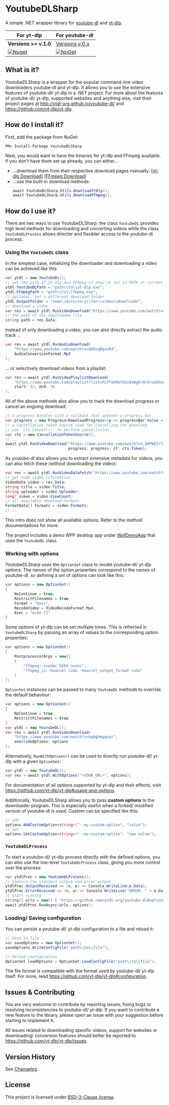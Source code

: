# YoutubeDLSharp

A simple .NET wrapper library for [youtube-dl](https://github.com/ytdl-org/youtube-dl) and [yt-dlp](https://github.com/yt-dlp/yt-dlp).

| For **yt-dlp** | For **youtube-dl** |
| --- | --- |
| **Versions >= v.1.0**  | [Versions v.0.x](https://github.com/Bluegrams/YoutubeDLSharp/tree/v.0.x)
| [![Nuget](https://img.shields.io/nuget/vpre/YoutubeDLSharp?color=blue)](https://www.nuget.org/packages/YoutubeDLSharp) | [![NuGet](https://img.shields.io/badge/nuget-v.0.4.3-blue)](https://www.nuget.org/packages/YoutubeDLSharp/0.4.3)

## What is it?

YoutubeDLSharp is a wrapper for the popular command-line video downloaders youtube-dl and yt-dlp.
It allows you to use the extensive features of youtube-dl/ yt-dlp in a .NET project.
For more about the features of youtube-dl/ yt-dlp, supported websites and anything else, visit their project pages at http://ytdl-org.github.io/youtube-dl/ and https://github.com/yt-dlp/yt-dlp.

## How do I install it?

First, add the package from NuGet:

```
PM> Install-Package YoutubeDLSharp
```

Next, you would want to have the binaries for yt-dlp and FFmpeg available.
If you don't have them set up already, you can either...

- ...download them from their respective download pages manually: [[yt-dlp Download]](https://github.com/yt-dlp/yt-dlp/releases/latest) [[FFmpeg Download]](https://ffmpeg.org/download.html)
- ...use the built-in download methods:
    ```csharp
    await YoutubeDLSharp.Utils.DownloadYtDlp();
    await YoutubeDLSharp.Utils.DownloadFFmpeg();
    ```

## How do I use it?

There are two ways to use YoutubeDLSharp: the class `YoutubeDL` provides high level methods for downloading and converting videos
while the class `YoutubeDLProcess` allows directer and flexibler access to the youtube-dl process.

### Using the `YoutubeDL` class

In the simplest case, initializing the downloader and downloading a video can be achieved like this:

```csharp
var ytdl = new YoutubeDL();
// set the path of yt-dlp and FFmpeg if they're not in PATH or current directory
ytdl.YoutubeDLPath = "path\\to\\yt-dlp.exe";
ytdl.FFmpegPath = "path\\to\\ffmpeg.exe";
// optional: set a different download folder
ytdl.OutputFolder = "some\\directory\\for\\video\\downloads";
// download a video
var res = await ytdl.RunVideoDownload("https://www.youtube.com/watch?v=bq9ghmgqoyc");
// the path of the downloaded file
string path = res.Data;
```

Instead of only downloading a video, you can also directly extract the audio track ...

```csharp
var res = await ytdl.RunAudioDownload(
    "https://www.youtube.com/watch?v=QUQsqBqxoR4",
    AudioConversionFormat.Mp3
);
```

... or selectively download videos from a playlist:

```csharp
var res = await ytdl.RunVideoPlaylistDownload(
    "https://www.youtube.com/playlist?list=PLPfak9ofGSn9sWgKrHrXrxQXXxwhCblaT",
    start: 52, end: 76
);
```

All of the above methods also allow you to track the download progress or cancel an ongoing download:

```csharp
// a progress handler with a callback that updates a progress bar
var progress = new Progress<DownloadProgress>(p => progressBar.Value = p.Progress);
// a cancellation token source used for cancelling the download
// use `cts.Cancel();` to perform cancellation
var cts = new CancellationTokenSource();
// ...
await ytdl.RunVideoDownload("https://www.youtube.com/watch?v=_QdPW8JrYzQ",
                            progress: progress, ct: cts.Token);
```

As youtube-dl also allows you to extract extensive metadata for videos, you can also fetch these (without downloading the video):

```csharp
var res = await ytdl.RunVideoDataFetch("https://www.youtube.com/watch?v=_QdPW8JrYzQ");
// get some video information
VideoData video = res.Data;
string title = video.Title;
string uploader = video.Uploader;
long? views = video.ViewCount;
// all available download formats
FormatData[] formats = video.Formats;
// ...
```

This intro does not show all available options. Refer to the method documentations for more.

The project includes a demo WPF desktop app under [WpfDemoApp](WpfDemoApp/MainWindow.xaml.cs) that uses the `YoutubeDL` class.

### Working with options

YoutubeDLSharp uses the `OptionSet` class to model youtube-dl/ yt-dlp options.
The names of the option properties correspond to the names of youtube-dl, so defining a set of options can look like this:

```csharp
var options = new OptionSet()
{
    NoContinue = true,
    RestrictFilenames = true,
    Format = "best",
    RecodeVideo = VideoRecodeFormat.Mp4,
    Exec = "echo {}"
}
```

Some options of yt-dlp can be set multiple times.
This is reflected in `YoutubeDLSharp` by passing an array of values to the corresponding option properties:

```csharp
var options = new OptionSet()
{
    PostprocessorArgs = new[]
    {
        "ffmpeg:-vcodec h264_nvenc",
        "ffmpeg_i1:-hwaccel cuda -hwaccel_output_format cuda"
    }
};
```

`OptionSet` instances can be passed to many `YoutubeDL` methods to override the default behaviour:

```csharp
var options = new OptionSet()
{
    NoContinue = true,
    RestrictFilenames = true
}
var ytdl = new YoutubeDL();
var res = await ytdl.RunVideoDownload(
    "https://www.youtube.com/watch?v=bq9ghmgqoyc",
    overrideOptions: options
);
```

Alternatively, `RunWithOptions()` can be used to directly run youtube-dl/ yt-dlp with a given `OptionSet`:

```csharp
var ytdl = new YoutubeDL();
var res = await ytdl.WithOptions("<YOUR_URL>", options);
```

For documentation of all options supported by yt-dlp and their effects, visit https://github.com/yt-dlp/yt-dlp#usage-and-options.

Additionally, YoutubeDLSharp allows you to pass **custom options** to the downloader program.
This is especially useful when a forked/ modified version of youtube-dl is used.
Custom can be specified like this:

```csharp
// add
options.AddCustomOption<string>("--my-custom-option", "value");
// set
options.SetCustomOption<string>("--my-custom-option", "new value");
```

### `YoutubeDLProcess`

To start a youtube-dl/ yt-dlp process directly with the defined options, you can also use the low-level `YoutubeDLProcess` class, giving you more control over the process:

```csharp
var ytdlProc = new YoutubeDLProcess();
// capture the standard output and error output
ytdlProc.OutputReceived += (o, e) => Console.WriteLine(e.Data);
ytdlProc.ErrorReceived += (o, e) => Console.WriteLine("ERROR: " + e.Data);
// start running
string[] urls = new[] { "https://github.com/ytdl-org/youtube-dl#options" };
await ytdlProc.RunAsync(urls, options);
```

### Loading/ Saving configuration

You can persist a youtube-dl/ yt-dlp configuration to a file and reload it:

```csharp
// Save to file
var saveOptions = new OptionSet();
saveOptions.WriteConfigFile("path\\to\\file");

// Reload configuration
OptionSet loadOptions = OptionSet.LoadConfigFile("path\\to\\file");
```

The file format is compatible with the format used by youtube-dl/ yt-dlp itself.
For more, read https://github.com/yt-dlp/yt-dlp#configuration.

## Issues & Contributing

You are very welcome to contribute by reporting issues, fixing bugs or resolving inconsistencies to youtube-dl/ yt-dlp.
If you want to contribute a new feature to the library, please open an issue with your suggestion before starting to implement it.

All issues related to downloading specific videos, support for websites or downloading/ conversion features should better be reported to https://github.com/yt-dlp/yt-dlp/issues.

## Version History

See [Changelog](https://github.com/Bluegrams/YoutubeDLSharp/blob/master/Changelog.md).

## License

This project is licensed under [BSD-3-Clause license](https://github.com/Bluegrams/YoutubeDLSharp/blob/master/LICENSE.txt).
